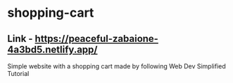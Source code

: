 # shopping-cart

## Link - https://peaceful-zabaione-4a3bd5.netlify.app/

Simple website with a shopping cart made by following Web Dev Simplified Tutorial
